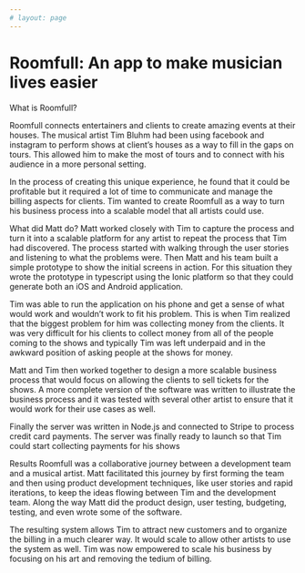 ```yaml
---
# layout: page
---
```

# Roomfull: An app to make musician lives easier
What is Roomfull?

Roomfull connects entertainers and clients to create amazing events at their houses. The musical artist Tim Bluhm had been using facebook and instagram to perform shows at client’s houses as a way to fill in the gaps on tours. This allowed him to make the most of tours and to connect with his audience in a more personal setting.

In the process of creating this unique experience, he found that it could be profitable but it required a lot of time to communicate and manage the billing aspects for clients. Tim wanted to create Roomfull as a way to turn his business process into a scalable model that all artists could use.

What did Matt do?
Matt worked closely with Tim to capture the process and turn it into a scalable platform for any artist to repeat the process that Tim had discovered. The process started with walking through the user stories and listening to what the problems were. Then Matt and his team built a simple prototype to show the initial screens in action. For this situation they wrote the prototype in typescript using the Ionic platform so that they could generate both an iOS and Android application.

Tim was able to run the application on his phone and get a sense of what would work and wouldn’t work to fit his problem. This is when Tim realized that the biggest problem for him was collecting money from the clients. It was very difficult for his clients to collect money from all of the people coming to the shows and typically Tim was left underpaid and in the awkward position of asking people at the shows for money.

Matt and Tim then worked together to design a more scalable business process that would focus on allowing the clients to sell tickets for the shows. A more complete version of the software was written to illustrate the business process and it was tested with several other artist to ensure that it would work for their use cases as well.

Finally the server was written in Node.js and connected to Stripe to process credit card payments. The server was finally ready to launch so that Tim could start collecting payments for his shows

Results
Roomfull was a collaborative journey between a development team and a musical artist. Matt facilitated this journey by first forming the team and then using product development techniques, like user stories and rapid iterations, to keep the ideas flowing between Tim and the development team. Along the way Matt did the product design, user testing, budgeting, testing, and even wrote some of the software.

The resulting system allows Tim to attract new customers and to organize the billing in a much clearer way. It would scale to allow other artists to use the system as well. Tim was now empowered to scale his business by focusing on his art and removing the tedium of billing.
